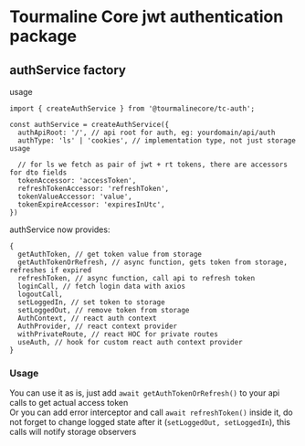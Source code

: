 # Tourmaline Core jwt authentication package

## authService factory

usage
```JS
import { createAuthService } from '@tourmalinecore/tc-auth';

const authService = createAuthService({
  authApiRoot: '/', // api root for auth, eg: yourdomain/api/auth
  authType: 'ls' | 'cookies', // implementation type, not just storage usage

  // for ls we fetch as pair of jwt + rt tokens, there are accessors for dto fields
  tokenAccessor: 'accessToken',
  refreshTokenAccessor: 'refreshToken',
  tokenValueAccessor: 'value',
  tokenExpireAccessor: 'expiresInUtc',
})
```

authService now provides:
```JS
{
  getAuthToken, // get token value from storage
  getAuthTokenOrRefresh, // async function, gets token from storage, refreshes if expired
  refreshToken, // async function, call api to refresh token
  loginCall, // fetch login data with axios
  logoutCall,
  setLoggedIn, // set token to storage
  setLoggedOut, // remove token from storage
  AuthContext, // react auth context
  AuthProvider, // react context provider
  withPrivateRoute, // react HOC for private routes
  useAuth, // hook for custom react auth context provider
}
```

### Usage
You can use it as is, just add `await getAuthTokenOrRefresh()` to your api calls to get actual access token\
Or you can add error interceptor and call `await refreshToken()` inside it,
do not forget to change logged state after it (`setLoggedOut, setLoggedIn`),
this calls will notify storage observers